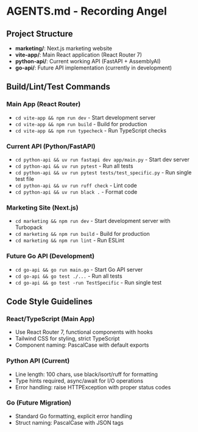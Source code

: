 # AGENTS.md - Recording Angel

## Project Structure
- **marketing/**: Next.js marketing website
- **vite-app/**: Main React application (React Router 7)
- **python-api/**: Current working API (FastAPI + AssemblyAI)
- **go-api/**: Future API implementation (currently in development)

## Build/Lint/Test Commands

### Main App (React Router)
- `cd vite-app && npm run dev` - Start development server
- `cd vite-app && npm run build` - Build for production
- `cd vite-app && npm run typecheck` - Run TypeScript checks

### Current API (Python/FastAPI) 
- `cd python-api && uv run fastapi dev app/main.py` - Start dev server
- `cd python-api && uv run pytest` - Run all tests
- `cd python-api && uv run pytest tests/test_specific.py` - Run single test file
- `cd python-api && uv run ruff check` - Lint code
- `cd python-api && uv run black .` - Format code

### Marketing Site (Next.js)
- `cd marketing && npm run dev` - Start development server with Turbopack
- `cd marketing && npm run build` - Build for production  
- `cd marketing && npm run lint` - Run ESLint

### Future Go API (Development)
- `cd go-api && go run main.go` - Start Go API server
- `cd go-api && go test ./...` - Run all tests
- `cd go-api && go test -run TestSpecific` - Run single test

## Code Style Guidelines

### React/TypeScript (Main App)
- Use React Router 7, functional components with hooks
- Tailwind CSS for styling, strict TypeScript
- Component naming: PascalCase with default exports

### Python API (Current)
- Line length: 100 chars, use black/isort/ruff for formatting
- Type hints required, async/await for I/O operations
- Error handling: raise HTTPException with proper status codes

### Go (Future Migration)
- Standard Go formatting, explicit error handling
- Struct naming: PascalCase with JSON tags